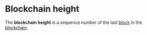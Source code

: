 # Blockchain height

The **blockchain height** is a sequence number of the last [block](/blockchain/block.md) in the [blockchain](/blockchain/blockchain.md).

